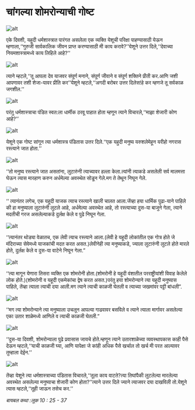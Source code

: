 # ‌‌‌चांगल्या शोमरोन्याची गोष्ट

![alt](https://cdn.door43.org/obs/jpg/360px/obs-en-27-01.jpg)

‌‌‌एके दिवशी, यहूदी धर्मशास्त्रात पारंगत असलेला एक व्यक्ति येशूची परिक्षा पाहण्यासाठी येऊन म्हणाला,‘‘गुरुजी सार्वकालिक जीवन प्राप्त करण्यासाठी मी काय करावे?’’‌‌‌येशूने उत्तर दिले,‘‘देवाच्या नियमशास्त्रामध्ये काय लिहिले आहे?’’

![alt](https://cdn.door43.org/obs/jpg/360px/obs-en-27-02.jpg)

‌‌‌त्याने म्हटले,‘‘तू आपला देव याजवर संपूर्ण मनाने, संपूर्ण जीवाने व संपूर्ण शक्तिने प्रीती कर.‌‌‌आणि जशी आपणावर तशी शेजा-यावर प्रीति कर’’‌‌‌येशूने म्हटले,‘‘अगदी बरोबर उत्तर दिलेस!‌‌‌हे कर म्हणजे तू सर्वकाळ जगशील.’’

![alt](https://cdn.door43.org/obs/jpg/360px/obs-en-27-03.jpg)

‌‌‌परंतु धर्मशास्त्राचा पंडित स्वत:ला धार्मीक ठरवू पाहात होता म्हणून त्याने विचारले,‘‘माझा शेजारी कोण आहे?’’

![alt](https://cdn.door43.org/obs/jpg/360px/obs-en-27-04.jpg)

‌‌‌येशूने एक गोष्ट सांगून त्या धर्मशास्त्र पंडितास उत्तर दिले.‌‌‌‘‘एक यहुदी मनुष्य यरुशलेमेहून यरीहो नगरास रस्त्याने जात होता.’’

![alt](https://cdn.door43.org/obs/jpg/360px/obs-en-27-05.jpg)

‌‌‌‘‘तो मनुष्य रस्त्याने जात असतांना, लुटारुंनी त्याच्यावर हल्ला केला.‌‌‌त्यांनी त्याकडे असलेली सर्व मालमत्ता घेऊन त्यास मारहाण करुन अर्धमेल्या अवस्थेत सोडून गेले.‌‌‌मग ते तेथून निघून गेले.

![alt](https://cdn.door43.org/obs/jpg/360px/obs-en-27-06.jpg)

‌‌‌‘‘ त्यानंतर लगेच, एक यहूदी याजक त्याच रस्त्याने खाली चालत आला.‌‌‌जेंव्हा हया धार्मिक पुढा-याने पाहिले की हा मनुष्याला लुटारुंनी लुटले आहे, अर्धमेल्या अवस्थेत आहे, तो रस्त्याच्या दुस-या बाजुने गेला, त्याने मदतीची गरज  असलेल्याकडे दुर्लक्ष केले व पुढे निघून गेला.

![alt](https://cdn.door43.org/obs/jpg/360px/obs-en-27-07.jpg)

‌‌‌‘‘त्यानंतर थोड्या वेळातच, एक लेवी त्याच रस्त्याने आला.‌‌‌(लेवी हे यहूदी लोकांतील एक गोत्र होते जे मंदिराच्या सेवेमध्ये याजकांची मदत करत असत.)‌‌‌लेवीनेही त्या मनुष्याकडे, ज्याला लुटारुंनी लुटले होते मारले होते, दुर्लक्ष केले व दुस-या वाटेने निघून गेला.”

![alt](https://cdn.door43.org/obs/jpg/360px/obs-en-27-08.jpg)

‌‌‌‘‘त्या मागून येणारा तिसरा व्यक्ति एक शोमरोनी होता.‌‌‌(शोमरोनी हे यहूदी वंशातील परराष्ट्रीयांशी विवाह केलेले लोक होते.)‌‌‌(शोमरोनी व यहूदी एकमेकांचा द्वेष करत असत.)‌‌‌परंतु हया शोमरोन्याने त्या यहूदी मनुष्यास पाहिले, तेंव्हा त्याला त्याची दया आली.‌‌‌मग त्याने त्याची काळजी घेतली व त्याच्या जखमांवर पट्टी बांधली”.

![alt](https://cdn.door43.org/obs/jpg/360px/obs-en-27-09.jpg)

‌‌‌‘‘मग त्या शोमरोन्याने त्या मनुष्याला उचलून आपल्या  गाढवावर बसविले व त्याने त्याला मार्गावर असलेल्या एका उतार शाळेमध्ये आणिले व त्याची काळजी घेतली.”

![alt](https://cdn.door43.org/obs/jpg/360px/obs-en-27-10.jpg)

‌‌‌‘‘दुस-या दिवशी, शोमरोन्याला पुढे प्रवासास जायचे होते.‌‌‌म्हणून त्याने उतारशाळेच्या व्यवस्थापकास काही पैसे देऊन म्हटले,‘‘याची काळजी घ्या, आणि यापेक्षा जे कांही अधिक पैसे खर्चाल तो खर्च मी परत आल्यावर तुम्हाला देईन.’’

![alt](https://cdn.door43.org/obs/jpg/360px/obs-en-27-11.jpg)

‌‌‌तेंव्हा येशूने त्या धर्मशास्त्राच्या पंडितास विचारले,‘‘तूला काय वाटते?‌‌‌त्या तिघांपैकी लुटलेल्या मारलेल्या अवस्थेत असलेल्या मनुष्याचा शेजारी कोण होता?’’‌‌‌त्याने उत्तर दिले ज्याने त्याजवर दया दाखविली तो.‌‌‌येशूने त्यास म्हटले,‘‘तूही जाऊन तसेच कर.’’

_‌‌‌बायबल कथा :‌‌‌लूक 10 : 25 - 37_